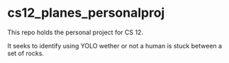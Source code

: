 # cs12_planes_personalproj

This repo holds the personal project for CS 12.

It seeks to identify using YOLO wether or not a human is stuck between a set of rocks.
